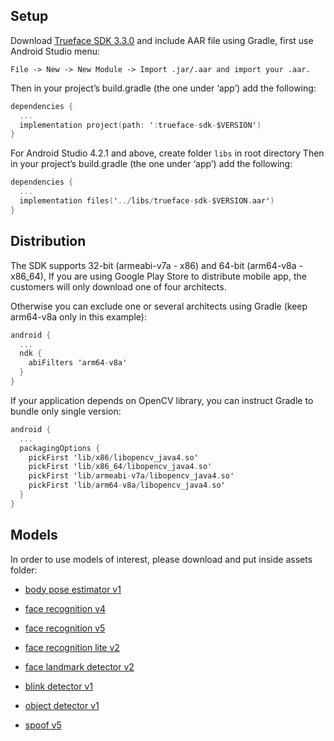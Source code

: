 ## Setup

Download [Trueface SDK 3.3.0](https://github.com/netdur/trueface-libraries-docs/releases/tag/v3.3.0) and include AAR file using Gradle, first use Android Studio menu:

```
File -> New -> New Module -> Import .jar/.aar and import your .aar.
```

Then in your project’s build.gradle (the one under ‘app’) add the following:

```kotlin
dependencies {
  ...
  implementation project(path: ':trueface-sdk-$VERSION')
}
```

For Android Studio 4.2.1 and above, create folder `libs` in root directory Then in your project’s build.gradle (the one under ‘app’) add the following:

```kotlin
dependencies {
  ...
  implementation files('../libs/trueface-sdk-$VERSION.aar')
}
```

## Distribution

The SDK supports 32-bit (armeabi-v7a - x86) and 64-bit (arm64-v8a - x86_64), If you are using Google Play Store to distribute mobile app, the customers will only download one of four architects.

Otherwise you can exclude one or several architects using Gradle (keep arm64-v8a only in this example):

```kotlin
android {
  ...
  ndk {
    abiFilters 'arm64-v8a'
  }
}
```

If your application depends on OpenCV library, you can instruct Gradle to bundle only single version:

```kotlin
android {
  ...
  packagingOptions {
    pickFirst 'lib/x86/libopencv_java4.so'
    pickFirst 'lib/x86_64/libopencv_java4.so'
    pickFirst 'lib/armeabi-v7a/libopencv_java4.so'
    pickFirst 'lib/arm64-v8a/libopencv_java4.so'
  }
}
```

## Models

In order to use models of interest, please download and put inside assets folder:

* [body pose estimator v1](https://storage.googleapis.com/sdk-models/enc/body_pose_estimator/v1/body_pose_estimator_v1.trueface.enc)

* [face recognition v4](https://storage.googleapis.com/sdk-models/enc/face_recognition/cpu/face_recognition_cpu_v4.trueface.enc)

* [face recognition v5](https://storage.googleapis.com/sdk-models/enc/face_recognition/cpu/face_recognition_cpu_v5.trueface.enc)

* [face recognition lite v2](https://storage.googleapis.com/sdk-models/enc/face_recognition/cpu/face_recognition_cpu_lite_v2.trueface.enc)

* [face landmark detector v2](https://storage.googleapis.com/sdk-models/enc/landmark_detection/face_landmark_detector_v2.trueface.enc)

* [blink detector v1](https://storage.googleapis.com/sdk-models/enc/blink/blink_detector_v1.trueface.enc)

* [object detector v1](https://storage.googleapis.com/sdk-models/enc/object_detection/object_detector_v1.trueface.enc)

* [spoof v5](https://storage.googleapis.com/sdk-models/enc/spoof/v5/spoof_v5.trueface.enc)
